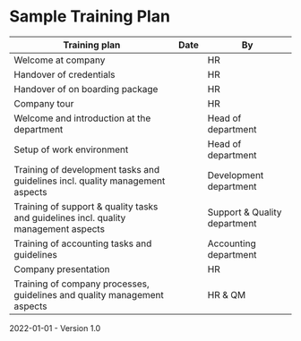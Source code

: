 # Sample Training Plan

| Training plan                                                | Date | By                            |
| ------------------------------------------------------------ | ---- | ----------------------------- |
| Welcome at company                                           |      | HR                            |
| Handover of credentials                                      |      | HR                            |
| Handover of on boarding package                              |      | HR                            |
| Company tour                                                 |      | HR                            |
| Welcome and introduction at the department                   |      | Head of department            |
| Setup of work environment                                    |      | Head of department            |
| Training of development tasks and guidelines incl. quality management aspects |      | Development department        |
| Training of support & quality tasks and guidelines incl. quality management aspects |      | Support & Quality department  |
| Training of accounting tasks and guidelines                              |      | Accounting department         |
| Company presentation                                                     |      | HR                            |
| Training of company processes, guidelines and quality management aspects |      | HR & QM                       |


2022-01-01 - Version 1.0

